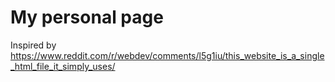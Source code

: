 # My personal page
Inspired by https://www.reddit.com/r/webdev/comments/l5g1iu/this_website_is_a_single_html_file_it_simply_uses/
